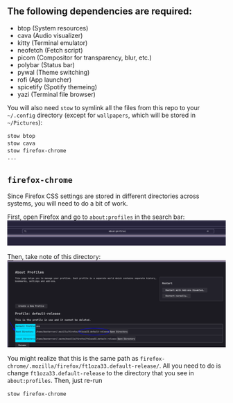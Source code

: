 The following dependencies are required:
- 
- btop (System resources)
- cava (Audio visualizer)
- kitty (Terminal emulator)
- neofetch (Fetch script)
- picom (Compositor for transparency, blur, etc.)
- polybar (Status bar)
- pywal (Theme switching)
- rofi (App launcher)
- spicetify (Spotify themeing)
- yazi (Terminal file browser)

You will also need `stow` to symlink all the files from this repo to your `~/.config` directory (except for `wallpapers`, which will be stored in `~/Pictures`):
```bash
stow btop
stow cava
stow firefox-chrome
...
```

## `firefox-chrome`
Since Firefox CSS settings are stored in different directories across systems, you will need to do a bit of work.

First, open Firefox and go to `about:profiles` in the search bar:
![search bar](assets/search-bar.png)

Then, take note of this directory:
![about:profiles page](assets/about:profiles-page.png)

You might realize that this is the same path as `firefox-chrome/.mozilla/firefox/ft1oza33.default-release/`. All you need to do is change `ft1oza33.default-release` to the directory that you see in `about:profiles`. Then, just re-run
```bash
stow firefox-chrome
```